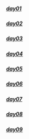 ##### [day01](./docs/操作系统/Linux笔记/day01.md)



##### [day02](./docs/操作系统/Linux笔记/day02.md)



##### [day03](./docs/操作系统/Linux笔记/day03.md)



##### [day04](./docs/操作系统/Linux笔记/day04.md)



##### [day05](./docs/操作系统/Linux笔记/day05.md)



##### [day06](./docs/操作系统/Linux笔记/day06.md)



##### [day07](./docs/操作系统/Linux笔记/day07.md)



##### [day08](./docs/操作系统/Linux笔记/day08.md)



##### [day09](./docs/操作系统/Linux笔记/day09.md)